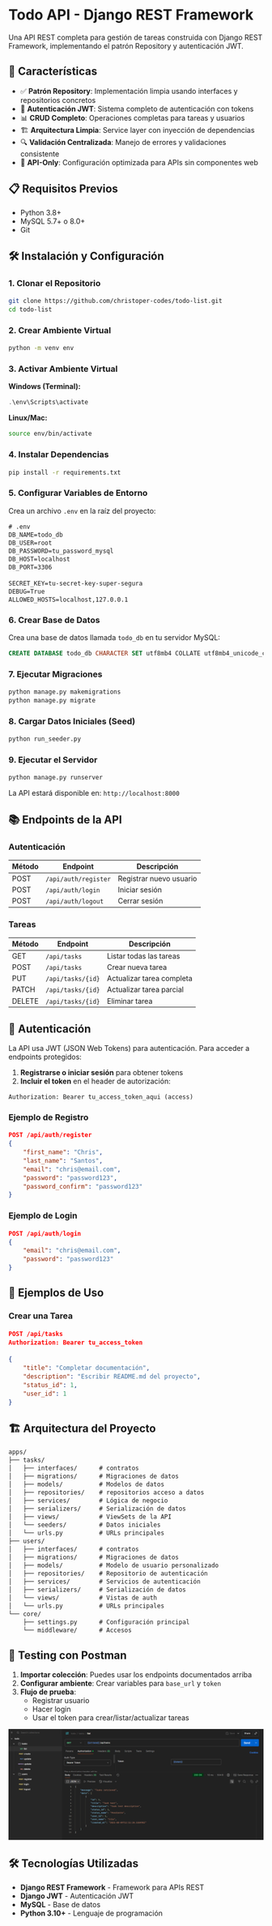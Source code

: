 # Todo API - Django REST Framework

Una API REST completa para gestión de tareas construida con Django REST Framework, implementando el patrón Repository y autenticación JWT.

## 🚀 Características

- ✅ **Patrón Repository**: Implementación limpia usando interfaces y repositorios concretos
- 🔐 **Autenticación JWT**: Sistema completo de autenticación con tokens
- 📊 **CRUD Completo**: Operaciones completas para tareas y usuarios
- 🏗️ **Arquitectura Limpia**: Service layer con inyección de dependencias
- 🔍 **Validación Centralizada**: Manejo de errores y validaciones consistente
- 🎯 **API-Only**: Configuración optimizada para APIs sin componentes web

## 📋 Requisitos Previos

- Python 3.8+
- MySQL 5.7+ o 8.0+
- Git

## 🛠️ Instalación y Configuración

### 1. Clonar el Repositorio

```bash
git clone https://github.com/christoper-codes/todo-list.git
cd todo-list
```

### 2. Crear Ambiente Virtual

```bash
python -m venv env
```

### 3. Activar Ambiente Virtual

**Windows (Terminal):**
```powershell
.\env\Scripts\activate
```

**Linux/Mac:**
```bash
source env/bin/activate
```

### 4. Instalar Dependencias

```bash
pip install -r requirements.txt
```

### 5. Configurar Variables de Entorno

Crea un archivo `.env` en la raíz del proyecto:

```env
# .env
DB_NAME=todo_db
DB_USER=root
DB_PASSWORD=tu_password_mysql
DB_HOST=localhost
DB_PORT=3306

SECRET_KEY=tu-secret-key-super-segura
DEBUG=True
ALLOWED_HOSTS=localhost,127.0.0.1
```

### 6. Crear Base de Datos

Crea una base de datos llamada `todo_db` en tu servidor MySQL:

```sql
CREATE DATABASE todo_db CHARACTER SET utf8mb4 COLLATE utf8mb4_unicode_ci;
```

### 7. Ejecutar Migraciones

```bash
python manage.py makemigrations
python manage.py migrate
```

### 8. Cargar Datos Iniciales (Seed)

```bash
python run_seeder.py
```

### 9. Ejecutar el Servidor

```bash
python manage.py runserver
```

La API estará disponible en: `http://localhost:8000`

## 📚 Endpoints de la API

### Autenticación

| Método | Endpoint | Descripción |
|--------|----------|-------------|
| POST | `/api/auth/register` | Registrar nuevo usuario |
| POST | `/api/auth/login` | Iniciar sesión |
| POST | `/api/auth/logout` | Cerrar sesión |

### Tareas

| Método | Endpoint | Descripción |
|--------|----------|-------------|
| GET | `/api/tasks` | Listar todas las tareas |
| POST | `/api/tasks` | Crear nueva tarea |
| PUT | `/api/tasks/{id}` | Actualizar tarea completa |
| PATCH | `/api/tasks/{id}` | Actualizar tarea parcial |
| DELETE | `/api/tasks/{id}` | Eliminar tarea |


## 🔐 Autenticación

La API usa JWT (JSON Web Tokens) para autenticación. Para acceder a endpoints protegidos:

1. **Registrarse o iniciar sesión** para obtener tokens
2. **Incluir el token** en el header de autorización:

```http
Authorization: Bearer tu_access_token_aqui (access)
```

### Ejemplo de Registro

```json
POST /api/auth/register
{
    "first_name": "Chris",
    "last_name": "Santos",
    "email": "chris@email.com",
    "password": "password123",
    "password_confirm": "password123"
}
```

### Ejemplo de Login

```json
POST /api/auth/login
{
    "email": "chris@email.com",
    "password": "password123"
}
```

## 📝 Ejemplos de Uso

### Crear una Tarea

```json
POST /api/tasks
Authorization: Bearer tu_access_token

{
    "title": "Completar documentación",
    "description": "Escribir README.md del proyecto",
    "status_id": 1,
    "user_id": 1
}
```

## 🏗️ Arquitectura del Proyecto

```
apps/
├── tasks/
│   ├── interfaces/      # contratos
│   ├── migrations/      # Migraciones de datos
│   ├── models/          # Modelos de datos
│   ├── repositories/    # repositorios acceso a datos
│   ├── services/        # Lógica de negocio
│   ├── serializers/     # Serialización de datos
│   ├── views/           # ViewSets de la API
│   └── seeders/         # Datos iniciales
│   └── urls.py          # URLs principales
├── users/
│   ├── interfaces/      # contratos
│   ├── migrations/      # Migraciones de datos
│   ├── models/          # Modelo de usuario personalizado
│   ├── repositories/    # Repositorio de autenticación
│   ├── services/        # Servicios de autenticación
│   ├── serializers/     # Serialización de datos
│   └── views/           # Vistas de auth
│   └── urls.py          # URLs principales
└── core/
    ├── settings.py      # Configuración principal
    └── middleware/      # Accesos
```

## 🧪 Testing con Postman

1. **Importar colección**: Puedes usar los endpoints documentados arriba
2. **Configurar ambiente**: Crear variables para `base_url` y `token`
3. **Flujo de prueba**:
   - Registrar usuario
   - Hacer login
   - Usar el token para crear/listar/actualizar tareas

![Image](docs/postman-img.png)

## 🛠️ Tecnologías Utilizadas

- **Django REST Framework** - Framework para APIs REST
- **Django JWT** - Autenticación JWT
- **MySQL** - Base de datos
- **Python 3.10+** - Lenguaje de programación

